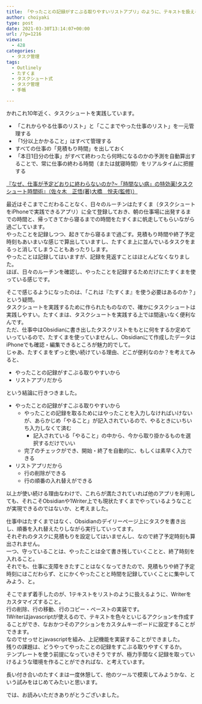 ```yaml
---
title: 「やったことの記録がすこぶる取りやすいリストアプリ」のように、テキストを扱えるように
author: choiyaki
type: post
date: 2021-03-30T13:14:07+00:00
url: /?p=1216
views:
  - 428
categories:
  - タスク管理
tags:
  - Outlinely
  - たすくま
  - タスクシュート式
  - タスク管理
  - 手帳

---
```

かれこれ10年近く、タスクシュートを実践しています。

  * 「これからやる仕事のリスト」と「ここまでやった仕事のリスト」を一元管理する
  * 「1分以上かかること」はすべて管理する
  * すべての仕事の「見積もり時間」を出しておく
  * 「本日1日分の仕事」がすべて終わったら何時になるのかの予測を自動算出することで、常に仕事の終わる時間（または就寝時間）をリアルタイムに把握する

[『なぜ、仕事が予定どおりに終わらないのか?~「時間ない病」の特効薬!タスクシュート時間術』（佐々木　正悟(著)大橋　悦夫(監修)）][1]

最近はそこまでこだわることなく、日々のルーチンはたすくま（タスクシュートをiPhoneで実践できるアプリ）に全て登録しておき、朝の仕事場に出発するまでの時間と、帰ってきてから寝るまでの時間をたすくまに帆走してもらいながら過ごしています。  
やったことを記録しつつ、起きてから寝るまで過ごす。見積もり時間や終了予定時刻もあいまいな感じで算出していますし、たすくま上に並んでいるタスクをまるっと消してしまうこともあったりします。  
やったことは記録してはいますが、記録を見返すことはほとんどなくなりました。  
ほぼ、日々のルーチンを確認し、やったことを記録するためだけにたすくまを使っている感じです。

そこで感じるようになったのは、「これは『たすくま』を使う必要はあるのか？」という疑問。  
タスクシュートを実践するために作られたものなので、確かにタスクシュートは実践しやすい。たすくまは、タスクシュートを実践する上では間違いなく便利なんです。  
ただ、仕事中はObsidianに書き出したタスクリストをもとに何をするか定めていっているので、たすくまを使っていませんし、Obsidianにて作成したデータはiPhoneでも確認・編集できるところが魅力的でして。  
じゃあ、たすくまをずっと使い続けている理由、どこが便利なのか？を考えてみると、

  * やったことの記録がすこぶる取りやすいから
  * リストアプリだから

という結論に行きつきました。

  * やったことの記録がすこぶる取りやすいから 
      * やったことの記録を取るためにはやったことを入力しなければいけないが、あらかじめ「やること」が記入されているので、やるときにいちいち入力しなくて済む 
          * 記入されている「やること」の中から、今から取り掛かるものを選択するだけでいい
      * 完了のチェックができ、開始・終了を自動的に、もしくは素早く入力できる
  * リストアプリだから 
      * 行の削除ができる
      * 行の順番の入れ替えができる

以上が使い続ける理由なわけで、これらが満たされていれば他のアプリを利用しても、それこそObsidianや1Writer上でも現状たすくまでやっているようなことが実現できるのではないか、と考えました。

仕事中はたすくまではなく、Obsidianのデイリーページ上にタスクを書き出し、順番を入れ替えたりしながら実行していってます。  
それぞれのタスクに見積もりを設定してはいませんし、なので終了予定時刻も算出されません。  
一つ、守っていることは、やったことは全て書き残していくことと、終了時刻を入れること。  
それでも、仕事に支障をきたすことはなくなってきたので、見積もりや終了予定時刻にはこだわらず、とにかくやったことと時間を記録していくことに集中してみよう、と。

そこでまず着手したのが、1テキストをリストのように扱えるように、Writerをカスタマイズすること。  
行の削除、行の移動、行のコピー・ペーストの実装です。  
1Writerはjavascriptが使えるので、テキストを色々といじるアクションを作成することができ、なおかつそのアクションをカスタムキーボードに設定することができます。  
なのでせっせとjavascriptを組み、上記機能を実装することができました。  
<img src="https://i0.wp.com/i.gyazo.com/92c18109f3399fc47e8db63f7e3d256a.jpg?w=660&#038;ssl=1" alt="" data-recalc-dims="1" />  
残りの課題は、どうやってやったことの記録をすこぶる取りやすくするか。  
テンプレートを使う前提になっていきそうですが、極力手間なく記録を取っていけるような環境を作ることができればな、と考えています。

長い付き合いのたすくまは一度休憩して、他のツールで模索してみようかな、という試みをはじめてみたいと思います。

では、お読みいただきありがとうございました。

 [1]: http://www.amazon.co.jp/exec/obidos/asin/4774163562/choiyaki81-22/